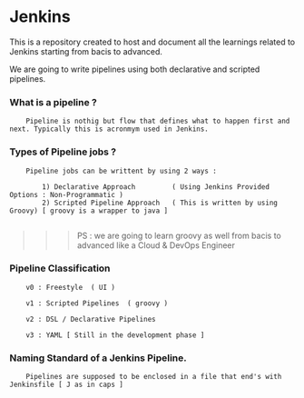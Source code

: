 # Jenkins
This is a repository created to host and document all the learnings related to Jenkins starting from bacis to advanced.

We are going to write pipelines using both declarative and scripted pipelines.


### What is a pipeline ?

```
    Pipeline is nothig but flow that defines what to happen first and next. Typically this is acronmym used in Jenkins.
```

### Types of Pipeline jobs ?

```
    Pipeline jobs can be writtent by using 2 ways :

        1) Declarative Approach         ( Using Jenkins Provided Options : Non-Programmatic )
        2) Scripted Pipeline Approach   ( This is written by using Groovy) [ groovy is a wrapper to java ]


```
>>> PS : we are going to learn groovy as well from bacis to advanced like a Cloud & DevOps Engineer

### Pipeline Classification

```
    v0 : Freestyle  ( UI ) 
    
    v1 : Scripted Pipelines  ( groovy )

    v2 : DSL / Declarative Pipelines

    v3 : YAML [ Still in the development phase ]

```

### Naming Standard of a Jenkins Pipeline.

```
    Pipelines are supposed to be enclosed in a file that end's with Jenkinsfile [ J as in caps ]
```